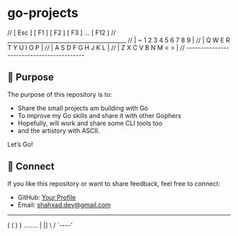 # go-projects


// [ Esc ] [ F1 ] [ F2 ] [ F3 ] ... [ F12 ]
// __________________________________________
// |   ~   1   2   3   4   5   6   7   8   9  |
// |   Q   W   E   R   T   Y   U   I   O   P  |
// |    A   S   D   F   G   H   J   K   L     |
// |     Z   X   C   V   B   N   M   <   >    |
//  ------------------------------------------


## 🌟 Purpose  
The purpose of this repository is to:  
- Share the small projects am building with Go 
- To improve my Go skills and share it with other Gophers
- Hopefully, will work and share some CLI tools too
- and the artistory with ASCII.  

Let’s Go!

## 🎯 Connect  
If you like this repository or want to share feedback, feel free to connect:  
- GitHub: [Your Profile](https://github.com/spacebuckett)  
- Email: shahxad.dev@gmail.com  

---

   ( (
    ) )
  ........
  |      |]
  \      / 
   `----'
